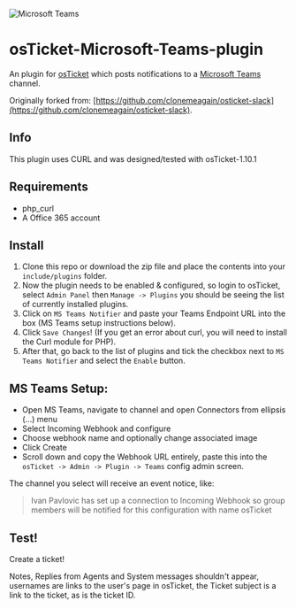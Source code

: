 ![Microsoft Teams](https://developer.microsoft.com/en-us/graph/blogs/wp-content/uploads/2018/11/Teams-Dev-Logo-900x360.png)

# osTicket-Microsoft-Teams-plugin

An plugin for [osTicket](https://osticket.com) which posts notifications to a [Microsoft Teams](https://products.office.com/en-us/microsoft-teams/group-chat-software) channel.

Originally forked from: [https://github.com/clonemeagain/osticket-slack](https://github.com/clonemeagain/osticket-slack).

## Info

This plugin uses CURL and was designed/tested with osTicket-1.10.1

## Requirements
- php_curl
- A Office 365 account

## Install

1. Clone this repo or download the zip file and place the contents into your `include/plugins` folder.
2. Now the plugin needs to be enabled & configured, so login to osTicket, select `Admin Panel` then `Manage -> Plugins` you should be seeing the list of currently installed plugins.
3. Click on `MS Teams Notifier` and paste your Teams Endpoint URL into the box (MS Teams setup instructions below). 
4. Click `Save Changes`! (If you get an error about curl, you will need to install the Curl module for PHP). 
5. After that, go back to the list of plugins and tick the checkbox next to `MS Teams Notifier` and select the `Enable` button.

## MS Teams Setup:

- Open MS Teams, navigate to channel and open Connectors from ellipsis (…) menu
- Select Incoming Webhook and configure
- Choose webhook name and optionally change associated image
- Click Create
- Scroll down and copy the Webhook URL entirely, paste this into the `osTicket -> Admin -> Plugin -> Teams` config admin screen.

The channel you select will receive an event notice, like:

> Ivan Pavlovic has set up a connection to Incoming Webhook so group members will be notified for this configuration with name osTicket

## Test!

Create a ticket!

Notes, Replies from Agents and System messages shouldn't appear, usernames are links to the user's page 
in osTicket, the Ticket subject is a link to the ticket, as is the ticket ID. 
